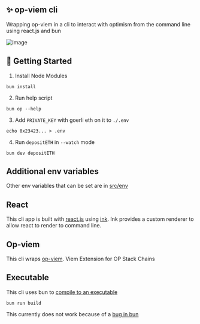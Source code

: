 ## ✨ op-viem cli

Wrapping op-viem in a cli to interact with optimism from the command line using react.js and bun

![image](https://github.com/roninjin10/op-viem-cli/assets/35039927/a7bfe5cb-7527-4b05-b290-f36746a4965f)

## 🤝 Getting Started

1. Install Node Modules

```
bun install
```

2. Run help script

```
bun op --help
```

3. Add `PRIVATE_KEY` with goerli eth on it to `./.env`

```
echo 0x23423... > .env
```
4. Run `depositETH` in `--watch` mode

```
bun dev depositETH
```

## Additional env variables

Other env variables that can be set are in [src/env](./src/env.ts)

## React

This cli app is built with [react.js](https://react.dev/) using [ink](https://github.com/vadimdemedes/ink). Ink provides a custom renderer to allow react to render to command line.

## Op-viem

This cli wraps [op-viem](https://github.com/base-org/op-viem). Viem Extension for OP Stack Chains

## Executable

This cli uses bun to [compile to an executable](https://bun.sh/docs/bundler/executables)

```
bun run build
```

This currently does not work because of a [bug in bun](https://github.com/oven-sh/bun/issues/6567)

